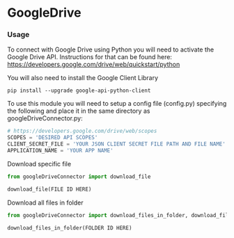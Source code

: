 # GoogleDrive

### Usage
To connect with Google Drive using Python you will need to activate the Google Drive API. Instructions for that can be found here: https://developers.google.com/drive/web/quickstart/python

You will also need to install the Google Client Library
```
pip install --upgrade google-api-python-client
```

To use this module you will need to setup a config file (config.py) specifying the following and place it in the same directory as googleDriveConnector.py:
```python
# https://developers.google.com/drive/web/scopes
SCOPES = 'DESIRED API SCOPES' 
CLIENT_SECRET_FILE = 'YOUR JSON CLIENT SECRET FILE PATH AND FILE NAME'
APPLICATION_NAME = 'YOUR APP NAME'
```

Download specific file
```python
from googleDriveConnector import download_file 

download_file(FILE ID HERE)
```

Download all files in folder
```python
from googleDriveConnector import download_files_in_folder, download_file 

download_files_in_folder(FOLDER ID HERE)
```
